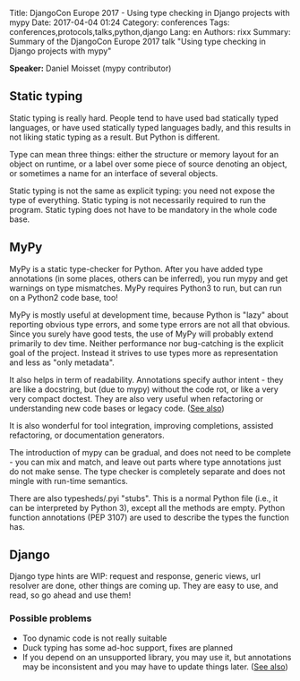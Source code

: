 Title: DjangoCon Europe 2017 - Using type checking in Django projects with mypy
Date:   2017-04-04 01:24
Category: conferences
Tags: conferences,protocols,talks,python,django
Lang: en
Authors: rixx
Summary: Summary of the DjangoCon Europe 2017 talk "Using type checking in Django projects with mypy"

**Speaker:** Daniel Moisset (mypy contributor)

## Static typing

Static typing is really hard. People tend to have used bad statically typed languages, or have used statically typed
languages badly, and this results in not liking static typing as a result. But Python is different.

Type can mean three things: either the structure or memory layout for an object on runtime, or a label over some piece
of source denoting an object, or sometimes a name for an interface of several objects.

Static typing is not the same as explicit typing: you need not expose the type of everything.
Static typing is not necessarily required to run the program.
Static typing does not have to be mandatory in the whole code base.

## MyPy

MyPy is a static type-checker for Python. After you have added type annotations (in some places, others can be
inferred), you run mypy and get warnings on type mismatches. MyPy requires Python3 to run, but can run on a Python2 code
base, too!

MyPy is mostly useful at development time, because Python is "lazy" about reporting obvious type errors, and some type
errors are not all that obvious. Since you surely have good tests, the use of MyPy will probably extend primarily to dev
time. Neither performance nor bug-catching is the explicit goal of the project. Instead it strives to use types more as
representation and less as "only metadata".

It also helps in term of readability. Annotations specify author intent - they are like a docstring, but (due to mypy)
without the code rot, or like a very very compact doctest. They are also very useful when refactoring or understanding
new code bases or legacy code. ([See also](https://www.machinalis.com/blog/a-day-with-mypy-part-1/))

It is also wonderful for tool integration, improving completions, assisted refactoring, or documentation generators.

The introduction of mypy can be gradual, and does not need to be complete - you can mix and match, and leave out parts
where type annotations just do not make sense. The type checker is completely separate and does not mingle with run-time
semantics.

There are also typesheds/.pyi "stubs". This is a normal Python file (i.e., it can be interpreted by Python 3), except
all the methods are empty. Python function annotations (PEP 3107) are used to describe the types the function has.

## Django

Django type hints are WIP: request and response, generic views, url resolver are done, other things are coming up. They
are easy to use, and read, so go ahead and use them!

### Possible problems

- Too dynamic code is not really suitable
- Duck typing has some ad-hoc support, fixes are planned
- If you depend on an unsupported library, you may use it, but annotations may be inconsistent and you may have to
  update things later. ([See also](https://www.machinalis.com/blog/a-day-with-mypy-part-1/))

